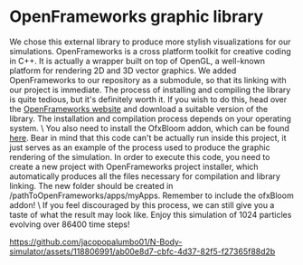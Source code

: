 # OpenFrameworks graphic library
We chose this external library to produce more stylish visualizations for our simulations. OpenFrameworks is a cross platform toolkit for creative coding in C++. It is actually a wrapper built on top of OpenGL, a well-known platform for rendering 2D and 3D vector graphics. We added OpenFrameworks to our repository as a submodule, so that its linking with our project is immediate. The process of installing and compiling the library is quite tedious, but it's definitely worth it.
If you wish to do this, head over the [OpenFrameworks website](https://openframeworks.cc/download/) and download a suitable version of the library. The installation and compilation process depends on your operating system. \\
You also need to install the OfxBloom addon, which can be found [here](https://github.com/P-A-N/ofxBloom).
Bear in mind that this code can't be actually run inside this project, it just serves as an example of the process used to produce the graphic rendering of the simulation. In order to execute this code, you need to create a new project with OpenFrameworks project installer, which automatically produces all the files necessary for compilation and library linking. The new folder should be created in /pathToOpenFrameworks/apps/myApps. Remember to include the ofxBloom addon! \\
If you feel discouraged by this process, we can still give you a taste of what the result may look like. Enjoy this simulation of 1024 particles evolving over 86400 time steps!

https://github.com/jacopopalumbo01/N-Body-simulator/assets/118806991/ab00e8d7-cbfc-4d37-82f5-f27365f88d2b


